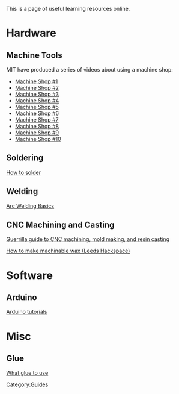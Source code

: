 This is a page of useful learning resources online.

Hardware
========

Machine Tools
-------------

MIT have produced a series of videos about using a machine shop:

-   [Machine Shop \#1](http://ttv.mit.edu/videos/142-machine-shop-1)
-   [Machine Shop \#2](http://ttv.mit.edu/videos/130-machine-shop-2)
-   [Machine Shop \#3](http://ttv.mit.edu/videos/181-machine-shop-3)
-   [Machine Shop \#4](http://ttv.mit.edu/videos/127-machine-shop-4)
-   [Machine Shop \#5](http://ttv.mit.edu/videos/84-machine-shop-5)
-   [Machine Shop \#6](http://ttv.mit.edu/videos/143-machine-shop-6)
-   [Machine Shop \#7](http://ttv.mit.edu/videos/183-machine-shop-7)
-   [Machine Shop \#8](http://ttv.mit.edu/videos/144-machine-shop-8)
-   [Machine Shop \#9](http://ttv.mit.edu/videos/134-machine-shop-9)
-   [Machine Shop \#10](http://ttv.mit.edu/videos/172-machine-shop-10)

Soldering
---------

[How to solder](http://www.aaroncake.net/electronics/solder.htm)

Welding
-------

[Arc Welding
Basics](http://www.atomiczombie.com/Tutorial%20-%20Arc%20Welding%20Basics%20-%20Page%201.aspx)

CNC Machining and Casting
-------------------------

[Guerrilla guide to CNC machining, mold making, and resin
casting](http://lcamtuf.coredump.cx/gcnc/)

[How to make machinable wax (Leeds
Hackspace)](https://leedshackspace.org.uk/2016/05/09/making-machinable-wax/)

Software
========

Arduino
-------

[Arduino tutorials](http://arduino.cc/en/Tutorial/HomePage)

Misc
====

Glue
----

[What glue to use](http://thistothat.com/)

[Category:Guides](Category:Guides "wikilink")